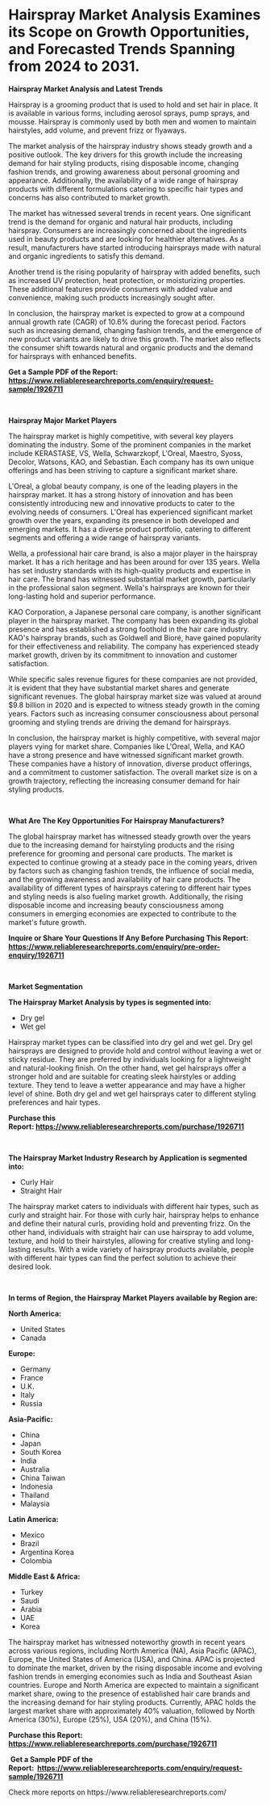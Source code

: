 <p><h1>Hairspray Market Analysis Examines its Scope on Growth Opportunities, and Forecasted Trends Spanning from 2024 to 2031.</h1></p><p><strong>Hairspray Market Analysis and Latest Trends</strong></p>
<p><p>Hairspray is a grooming product that is used to hold and set hair in place. It is available in various forms, including aerosol sprays, pump sprays, and mousse. Hairspray is commonly used by both men and women to maintain hairstyles, add volume, and prevent frizz or flyaways.</p><p>The market analysis of the hairspray industry shows steady growth and a positive outlook. The key drivers for this growth include the increasing demand for hair styling products, rising disposable income, changing fashion trends, and growing awareness about personal grooming and appearance. Additionally, the availability of a wide range of hairspray products with different formulations catering to specific hair types and concerns has also contributed to market growth.</p><p>The market has witnessed several trends in recent years. One significant trend is the demand for organic and natural hair products, including hairspray. Consumers are increasingly concerned about the ingredients used in beauty products and are looking for healthier alternatives. As a result, manufacturers have started introducing hairsprays made with natural and organic ingredients to satisfy this demand.</p><p>Another trend is the rising popularity of hairspray with added benefits, such as increased UV protection, heat protection, or moisturizing properties. These additional features provide consumers with added value and convenience, making such products increasingly sought after.</p><p>In conclusion, the hairspray market is expected to grow at a compound annual growth rate (CAGR) of 10.6% during the forecast period. Factors such as increasing demand, changing fashion trends, and the emergence of new product variants are likely to drive this growth. The market also reflects the consumer shift towards natural and organic products and the demand for hairsprays with enhanced benefits.</p></p>
<p><strong>Get a Sample PDF of the Report:&nbsp; <a href="https://www.reliableresearchreports.com/enquiry/request-sample/1926711">https://www.reliableresearchreports.com/enquiry/request-sample/1926711</a></strong></p>
<p>&nbsp;</p>
<p><strong>Hairspray Major Market Players</strong></p>
<p><p>The hairspray market is highly competitive, with several key players dominating the industry. Some of the prominent companies in the market include KERASTASE, VS, Wella, Schwarzkopf, L'Oreal, Maestro, Syoss, Decolor, Watsons, KAO, and Sebastian. Each company has its own unique offerings and has been striving to capture a significant market share.</p><p>L'Oreal, a global beauty company, is one of the leading players in the hairspray market. It has a strong history of innovation and has been consistently introducing new and innovative products to cater to the evolving needs of consumers. L'Oreal has experienced significant market growth over the years, expanding its presence in both developed and emerging markets. It has a diverse product portfolio, catering to different segments and offering a wide range of hairspray variants.</p><p>Wella, a professional hair care brand, is also a major player in the hairspray market. It has a rich heritage and has been around for over 135 years. Wella has set industry standards with its high-quality products and expertise in hair care. The brand has witnessed substantial market growth, particularly in the professional salon segment. Wella's hairsprays are known for their long-lasting hold and superior performance.</p><p>KAO Corporation, a Japanese personal care company, is another significant player in the hairspray market. The company has been expanding its global presence and has established a strong foothold in the hair care industry. KAO's hairspray brands, such as Goldwell and Bioré, have gained popularity for their effectiveness and reliability. The company has experienced steady market growth, driven by its commitment to innovation and customer satisfaction.</p><p>While specific sales revenue figures for these companies are not provided, it is evident that they have substantial market shares and generate significant revenues. The global hairspray market size was valued at around $9.8 billion in 2020 and is expected to witness steady growth in the coming years. Factors such as increasing consumer consciousness about personal grooming and styling trends are driving the demand for hairsprays.</p><p>In conclusion, the hairspray market is highly competitive, with several major players vying for market share. Companies like L'Oreal, Wella, and KAO have a strong presence and have witnessed significant market growth. These companies have a history of innovation, diverse product offerings, and a commitment to customer satisfaction. The overall market size is on a growth trajectory, reflecting the increasing consumer demand for hair styling products.</p></p>
<p>&nbsp;</p>
<p><strong>What Are The Key Opportunities For Hairspray Manufacturers?</strong></p>
<p><p>The global hairspray market has witnessed steady growth over the years due to the increasing demand for hairstyling products and the rising preference for grooming and personal care products. The market is expected to continue growing at a steady pace in the coming years, driven by factors such as changing fashion trends, the influence of social media, and the growing awareness and availability of hair care products. The availability of different types of hairsprays catering to different hair types and styling needs is also fueling market growth. Additionally, the rising disposable income and increasing beauty consciousness among consumers in emerging economies are expected to contribute to the market's future growth.</p></p>
<p><strong>Inquire or Share Your Questions If Any Before Purchasing This Report: <a href="https://www.reliableresearchreports.com/enquiry/pre-order-enquiry/1926711">https://www.reliableresearchreports.com/enquiry/pre-order-enquiry/1926711</a></strong></p>
<p>&nbsp;</p>
<p><strong>Market Segmentation</strong></p>
<p><strong>The Hairspray Market Analysis by types is segmented into:</strong></p>
<p><ul><li>Dry gel</li><li>Wet gel</li></ul></p>
<p><p>Hairspray market types can be classified into dry gel and wet gel. Dry gel hairsprays are designed to provide hold and control without leaving a wet or sticky residue. They are preferred by individuals looking for a lightweight and natural-looking finish. On the other hand, wet gel hairsprays offer a stronger hold and are suitable for creating sleek hairstyles or adding texture. They tend to leave a wetter appearance and may have a higher level of shine. Both dry gel and wet gel hairsprays cater to different styling preferences and hair types.</p></p>
<p><strong>Purchase this Report:&nbsp;<a href="https://www.reliableresearchreports.com/purchase/1926711">https://www.reliableresearchreports.com/purchase/1926711</a></strong></p>
<p>&nbsp;</p>
<p><strong>The Hairspray Market Industry Research by Application is segmented into:</strong></p>
<p><ul><li>Curly Hair</li><li>Straight Hair</li></ul></p>
<p><p>The hairspray market caters to individuals with different hair types, such as curly and straight hair. For those with curly hair, hairspray helps to enhance and define their natural curls, providing hold and preventing frizz. On the other hand, individuals with straight hair can use hairspray to add volume, texture, and hold to their hairstyles, allowing for creative styling and long-lasting results. With a wide variety of hairspray products available, people with different hair types can find the perfect solution to achieve their desired look.</p></p>
<p>&nbsp;</p>
<p><strong>In terms of Region, the Hairspray Market Players available by Region are:</strong></p>
<p>
    <p> <strong> North America: </strong>
        <ul>
            <li>United States</li>
            <li>Canada</li>
        </ul>
        </p> 
    <p> <strong> Europe: </strong>
        <ul>
            <li>Germany</li>
            <li>France</li>
            <li>U.K.</li>
            <li>Italy</li>
            <li>Russia</li>
        </ul>
        </p> 
    <p> <strong> Asia-Pacific: </strong>
        <ul>
            <li>China</li>
            <li>Japan</li>
            <li>South Korea</li>
            <li>India</li>
            <li>Australia</li>
            <li>China Taiwan</li>
            <li>Indonesia</li>
            <li>Thailand</li>
            <li>Malaysia</li>
        </ul>
        </p> 
    <p> <strong> Latin America: </strong>
        <ul>
            <li>Mexico</li>
            <li>Brazil</li>
            <li>Argentina Korea</li>
            <li>Colombia</li>
        </ul>
        </p> 
    <p> <strong> Middle East & Africa: </strong>
        <ul>
            <li>Turkey</li>
            <li>Saudi</li>
            <li>Arabia</li>
            <li>UAE</li>
            <li>Korea</li>
        </ul>
    </p>
    </p>
<p><p>The hairspray market has witnessed noteworthy growth in recent years across various regions, including North America (NA), Asia Pacific (APAC), Europe, the United States of America (USA), and China. APAC is projected to dominate the market, driven by the rising disposable income and evolving fashion trends in emerging economies such as India and Southeast Asian countries. Europe and North America are expected to maintain a significant market share, owing to the presence of established hair care brands and the increasing demand for hair styling products. Currently, APAC holds the largest market share with approximately 40% valuation, followed by North America (30%), Europe (25%), USA (20%), and China (15%).</p></p>
<p><strong>Purchase this Report: <a href="https://www.reliableresearchreports.com/purchase/1926711">https://www.reliableresearchreports.com/purchase/1926711</a></strong></p>
<p>&nbsp;<strong>Get a Sample PDF of the Report:&nbsp;&nbsp;<a href="https://www.reliableresearchreports.com/enquiry/request-sample/1926711">https://www.reliableresearchreports.com/enquiry/request-sample/1926711</a></strong></p>
<p><strong></strong></p>
<p>Check more reports on https://www.reliableresearchreports.com/</p>